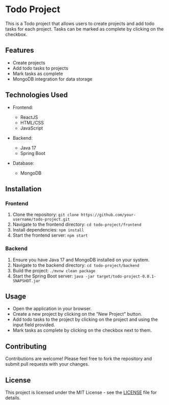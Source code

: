 # Todo Project

This is a Todo project that allows users to create projects and add todo tasks for each project. Tasks can be marked as complete by clicking on the checkbox.

## Features

- Create projects
- Add todo tasks to projects
- Mark tasks as complete
- MongoDB integration for data storage

## Technologies Used

- Frontend:
  - ReactJS
  - HTML/CSS
  - JavaScript

- Backend:
  - Java 17
  - Spring Boot

- Database:
  - MongoDB

## Installation

### Frontend

1. Clone the repository: `git clone https://github.com/your-username/todo-project.git`
2. Navigate to the frontend directory: `cd todo-project/frontend`
3. Install dependencies: `npm install`
4. Start the frontend server: `npm start`

### Backend

1. Ensure you have Java 17 and MongoDB installed on your system.
2. Navigate to the backend directory: `cd todo-project/backend`
3. Build the project: `./mvnw clean package`
4. Start the Spring Boot server: `java -jar target/todo-project-0.0.1-SNAPSHOT.jar`

## Usage

- Open the application in your browser.
- Create a new project by clicking on the "New Project" button.
- Add todo tasks to the project by clicking on the project and using the input field provided.
- Mark tasks as complete by clicking on the checkbox next to them.

## Contributing

Contributions are welcome! Please feel free to fork the repository and submit pull requests with your changes.

## License

This project is licensed under the MIT License - see the [LICENSE](LICENSE) file for details.
